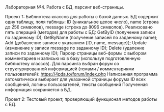 Лабораторная №4. Работа с БД, парсинг веб-страницы.

Проект 1: Библиотека классов для работы с базой данных.
БД содержит одну таблицу, поля таблицы: ID (уникальное целое
число), name (строка до 256 символов), message (строка до 8096
символов). Реализовано пять операций (методов) для работы с БД: GetByID
(получение записи по заданному ID); GetByName (получение
записей по заданному name); Add (добавление записи с указанием
{ID, name, message}); Update (изменение у записи message по
заданному ID); Delete (удаление записи по заданному ID);
Парсер страницы веб-формы с выбором комментариев и
записью их в базу (используя подготовленную библиотеку классов).
Для парсинга выбран форум со структурированной информацией (темами / комментариями
пользователей): https://4pda.to/forum/index.php
Написанная программа автоматически выбирает для
указанной страницы форума ID всех сообщений, логины
пользователей, тексты сообщений
Полученная информация сохраняется в БД.

Проект 2: Тестовый проект, проверяющий функционал методов работы
с БД. 
